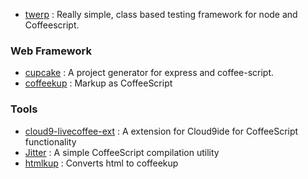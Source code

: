 - [twerp](https://github.com/philjackson/twerp) : Really simple, class based testing framework for node and Coffeescript.

### Web Framework
- [cupcake](https://github.com/twilson63/cupcake) : A project generator for express and coffee-script.
- [coffeekup](https://github.com/mauricemach/coffeekup) : Markup as CoffeeScript

### Tools
- [cloud9-livecoffee-ext](https://github.com/tanepiper/cloud9-livecoffee-ext) : A extension for Cloud9ide for CoffeeScript functionality
- [Jitter](https://github.com/TrevorBurnham/jitter) : A simple CoffeeScript compilation utility
- [htmlkup](https://github.com/colinta/htmlkup) : Converts html to coffeekup 